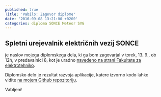 ```yaml
---
published: true
Title: 'Vabilo: Zagovor diplome'
date: '2016-09-08 13:21:00 +0200'
categories: diploma SONCE Meteor SVG
---
```

## Spletni urejevalnik električnih vezij SONCE

je naslov mojega diplomskega dela, ki ga bom zagovarjal v torek, 13. 9., ob 12h, v predavalnici 8, kot je uradno [navedeno na strani Fakultete za elektrotehniko](http://www.fe.uni-lj.si/dogodki/2016090812172383/).

Diplomsko delo je rezultat razvoja aplikacije, katere izvorno kodo lahko vidite [na mojem Github repozitoriju](https://github.com/mitjajez/SONCE/).

Vabljeni!
